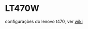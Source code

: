 # LT470W
configurações do lenovo t470, ver [wiki](https://github.com/ovigia/LT470W/wiki "LT470W wiki!")


